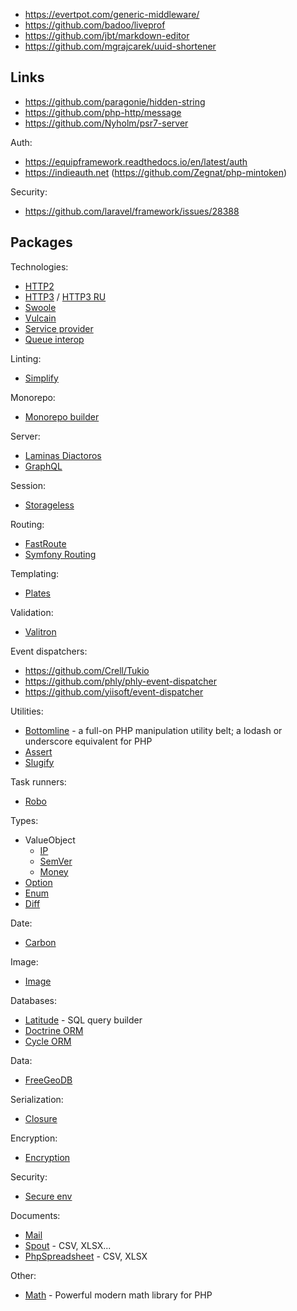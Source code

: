 - https://evertpot.com/generic-middleware/
- https://github.com/badoo/liveprof
- https://github.com/jbt/markdown-editor
- https://github.com/mgrajcarek/uuid-shortener

## Links

- https://github.com/paragonie/hidden-string
- https://github.com/php-http/message
- https://github.com/Nyholm/psr7-server

Auth:
- https://equipframework.readthedocs.io/en/latest/auth
- https://indieauth.net (https://github.com/Zegnat/php-mintoken)

Security:
- https://github.com/laravel/framework/issues/28388

## Packages

Technologies:

- [HTTP2](https://www.mnot.net/blog/2019/10/13/h2_api_multiplexing)
- [HTTP3](https://blog.cloudflare.com/http3-the-past-present-and-future/) / [HTTP3 RU](https://ru.hexlet.io/blog/posts/http-3-proshloe-nastoyaschee-i-buduschee)
- [Swoole](https://awesomeopensource.com/project/swooletw/awesome-swoole)
- [Vulcain](https://github.com/dunglas/vulcain)
- [Service provider](https://github.com/container-interop/service-provider)
- [Queue interop](https://github.com/queue-interop/queue-interop)

Linting:

- [Simplify](https://github.com/symplify/symplify)

Monorepo:

- [Monorepo builder](https://github.com/symplify/monorepo-builder)

Server:

- [Laminas Diactoros](https://github.com/laminas/laminas-diactoros)
- [GraphQL](https://github.com/webonyx/graphql-php)

Session:

- [Storageless](https://github.com/psr7-sessions/storageless)

Routing:

- [FastRoute](https://github.com/nikic/FastRoute)
- [Symfony Routing](https://github.com/symfony/routing)

Templating:

- [Plates](https://github.com/thephpleague/plates)

Validation:

- [Valitron](https://github.com/vlucas/valitron)

Event dispatchers:

- https://github.com/Crell/Tukio
- https://github.com/phly/phly-event-dispatcher
- https://github.com/yiisoft/event-dispatcher

Utilities:

- [Bottomline](https://github.com/maciejczyzewski/bottomline) - a full-on PHP manipulation utility belt; a lodash or underscore equivalent for PHP
- [Assert](https://github.com/beberlei/assert)
- [Slugify](https://github.com/cocur/slugify)

Task runners:

- [Robo](https://github.com/consolidation/Robo)

Types:

- ValueObject
    - [IP](https://github.com/darsyn/ip)
    - [SemVer](https://github.com/nikolaposa/version)
    - [Money](https://github.com/moneyphp/money)
- [Option](https://github.com/schmittjoh/php-option)
- [Enum](https://github.com/marc-mabe/php-enum)
- [Diff](https://github.com/sebastianbergmann/diff)

Date:
- [Carbon](https://github.com/briannesbitt/Carbon)

Image:
- [Image](https://github.com/Intervention/image)

Databases:

- [Latitude](https://github.com/shadowhand/latitude) - SQL query builder
- [Doctrine ORM](https://github.com/doctrine/orm)
- [Cycle ORM](https://github.com/cycle/orm)

Data:

- [FreeGeoDB](https://github.com/delight-im/FreeGeoDB)

Serialization:
- [Closure](https://github.com/opis/closure)

Encryption:
- [Encryption](https://github.com/defuse/php-encryption)

Security:

- [Secure env](https://github.com/johnathanmiller/secure-env-php)

Documents:

- [Mail](https://github.com/genkgo/mail)
- [Spout](https://github.com/box/spout) - CSV, XLSX...
- [PhpSpreadsheet](https://github.com/PHPOffice/PhpSpreadsheet) - CSV, XLSX

Other:

- [Math](https://github.com/markrogoyski/math-php) - Powerful modern math library for PHP
